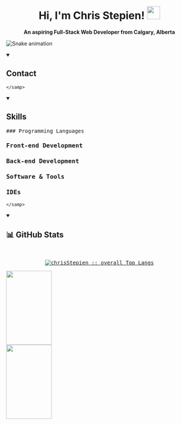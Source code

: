 <h1 align="center">Hi, I'm Chris Stepien! <img src="https://media.giphy.com/media/hvRJCLFzcasrR4ia7z/giphy.gif" width="35"></h1>

<p align="center"><b>An aspiring Full-Stack Web Developer from Calgary, Alberta</b></p>

![Snake animation](https://github.com/eagrundy/chrisStepien/blob/output/github-contribution-grid-snake.svg)

<details open><summary><h2>Contact</h2></summary>
  <div>
    <samp>
    
    </samp>
  </div>
  </details>  


<details open><summary><h2>Skills</h2></summary>
  <div>
    <samp>
  ### Programming Languages
  
  ### Front-end Development
  
  ### Back-end Development
  
  ### Software & Tools
  
  ### IDEs
    </samp>
  </div>
  </details>  
  
  <details open><summary><h2>📊 GitHub Stats</h2></summary>
  
  <div>
    <samp>         
<p align="center">
  <a href="https://github.com/chrisStepien/">
    <br/>
    <p align="center">
  <a href="https://github.com/chrisStepien/">
    <img src="https://github-readme-stats.vercel.app/api/top-langs/?username=chrisStepien&langs_count=6&theme=algolia&layout=compact&hide_border=true" alt="chrisStepien :: overall Top Langs "/>
  </a>
</p> 
    <img width="49.5%" height="200" src="https://github-readme-stats.vercel.app/api?username=chrisStepien&show_icons=true&theme=algolia&hide_border=true" />
    <img width="49.5%" height="200" src="https://github-readme-streak-stats.herokuapp.com?user=chrisStepien&theme=algolia&hide_border=true" /></a>
        </p>
      </details>
  </samp>
</div>
